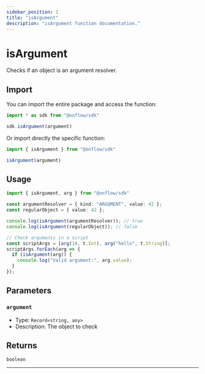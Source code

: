 ```yaml
---
sidebar_position: 1
title: "isArgument"
description: "isArgument function documentation."
---
```


<!-- THIS DOCUMENT IS AUTO-GENERATED FROM [onflow/sdk/src/interaction/interaction.ts](https://github.com/onflow/fcl-js/tree/master/packages/sdk/src/interaction/interaction.ts). DO NOT EDIT MANUALLY -->

# isArgument

Checks if an object is an argument resolver.

## Import

You can import the entire package and access the function:

```typescript
import * as sdk from "@onflow/sdk"

sdk.isArgument(argument)
```

Or import directly the specific function:

```typescript
import { isArgument } from "@onflow/sdk"

isArgument(argument)
```

## Usage

```typescript
import { isArgument, arg } from "@onflow/sdk"

const argumentResolver = { kind: "ARGUMENT", value: 42 };
const regularObject = { value: 42 };

console.log(isArgument(argumentResolver)); // true
console.log(isArgument(regularObject)); // false

// Check arguments in a script
const scriptArgs = [arg(10, t.Int), arg("hello", t.String)];
scriptArgs.forEach(arg => {
  if (isArgument(arg)) {
    console.log("Valid argument:", arg.value);
  }
});
```

## Parameters

### `argument` 

- Type: `Record<string, any>`
- Description: The object to check



## Returns

`boolean`


---
